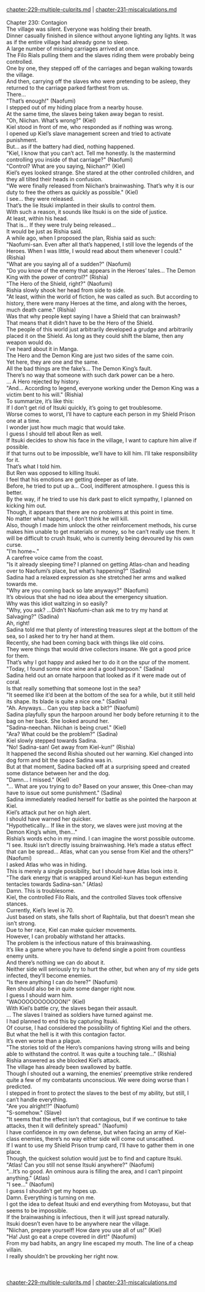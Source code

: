[chapter-229-multiple-culprits.md](./chapter-229-multiple-culprits.md) | [chapter-231-miscalculations.md](./chapter-231-miscalculations.md) <br/>
<br/>
Chapter 230: Contagion<br/>
The village was silent. Everyone was holding their breath.<br/>
Dinner casually finished in silence without anyone lighting any lights. It was as if the entire village had already gone to sleep.<br/>
A large number of missing carriages arrived at once.<br/>
The Filo Rials pulling them and the slaves riding them were probably being controlled.<br/>
One by one, they stepped off of the carriages and began walking towards the village.<br/>
And then, carrying off the slaves who were pretending to be asleep, they returned to the carriage parked farthest from us.<br/>
There…<br/>
"That’s enough!" (Naofumi)<br/>
I stepped out of my hiding place from a nearby house.<br/>
At the same time, the slaves being taken away began to resist.<br/>
"Oh, Niichan. What’s wrong?" (Kiel)<br/>
Kiel stood in front of me, who responded as if nothing was wrong.<br/>
I opened up Kiel’s slave management screen and tried to activate punishment.<br/>
But… as if the battery had died, nothing happened.<br/>
"Kiel, I know that you can’t act. Tell me honestly. Is the mastermind controlling you inside of that carriage?" (Naofumi)<br/>
"Control? What are you saying, Niichan?" (Kiel)<br/>
Kiel’s eyes looked strange. She stared at the other controlled children, and they all tilted their heads in confusion.<br/>
"We were finally released from Niichan’s brainwashing. That’s why it is our duty to free the others as quickly as possible." (Kiel)<br/>
I see… they were released.<br/>
That’s the lie Itsuki implanted in their skulls to control them.<br/>
With such a reason, it sounds like Itsuki is on the side of justice.<br/>
At least, within his head.<br/>
That is… If they were truly being released…<br/>
It would be just as Rishia said.<br/>
A while ago, when I proposed the plan, Rishia said as such:<br/>
"Naofumi-san. Even after all that’s happened, I still love the legends of the Heroes. When I was little, I would read about them whenever I could." (Rishia)<br/>
"What are you saying all of a sudden?" (Naofumi)<br/>
"Do you know of the enemy that appears in the Heroes’ tales… The Demon King with the power of control?" (Rishia)<br/>
"The Hero of the Shield, right?" (Naofumi)<br/>
Rishia slowly shook her head from side to side.<br/>
"At least, within the world of fiction, he was called as such. But according to history, there were many Heroes at the time, and along with the heroes, much death came." (Rishia)<br/>
Was that why people kept saying I have a Shield that can brainwash?<br/>
That means that it didn’t have to be the Hero of the Shield.<br/>
The people of this world just arbitrarily developed a grudge and arbitrarily placed it on the Shield. As long as they could shift the blame, then any weapon would do.<br/>
I’ve heard about it in Manga.<br/>
The Hero and the Demon King are just two sides of the same coin.<br/>
Yet here, they are one and the same.<br/>
All the bad things are the fake’s… The Demon King’s fault.<br/>
There’s no way that someone with such dark power can be a hero.<br/>
… A Hero rejected by history.<br/>
"And… According to legend, everyone working under the Demon King was a victim bent to his will." (Rishia)<br/>
To summarize, it’s like this:<br/>
If I don’t get rid of Itsuki quickly, it’s going to get troublesome.<br/>
Worse comes to worst, I’ll have to capture each person in my Shield Prison one at a time.<br/>
I wonder just how much magic that would take.<br/>
I guess I should tell about Ren as well.<br/>
If Itsuki decides to show his face in the village, I want to capture him alive if possible.<br/>
If that turns out to be impossible, we’ll have to kill him. I’ll take responsibility for it.<br/>
That’s what I told him.<br/>
But Ren was opposed to killing Itsuki.<br/>
I feel that his emotions are getting deeper as of late.<br/>
Before, he tried to put up a… Cool, indifferent atmosphere. I guess this is better.<br/>
By the way, if he tried to use his dark past to elicit sympathy, I planned on kicking him out.<br/>
Though, it appears that there are no problems at this point in time.<br/>
No matter what happens, I don’t think he will kill.<br/>
Also, though I made him unlock the other reinforcement methods, his curse makes him unable to get materials or money, so he can’t really use them. It will be difficult to crush Itsuki, who is currently being devoured by his own curse.<br/>
"I’m home~."<br/>
A carefree voice came from the coast.<br/>
"Is it already sleeping time? I planned on getting Atlas-chan and heading over to Naofumi’s place, but what’s happening?" (Sadina)<br/>
Sadina had a relaxed expression as she stretched her arms and walked towards me.<br/>
"Why are you coming back so late anyways?" (Naofumi)<br/>
It’s obvious that she had no idea about the emergency situation.<br/>
Why was this idiot waltzing in so easily?<br/>
"Why, you ask? …Didn’t Naofumi-chan ask me to try my hand at Salvaging?" (Sadina)<br/>
Ah, right!<br/>
Sadina told me that plenty of interesting treasures slept at the bottom of the sea, so I asked her to try her hand at them.<br/>
Recently, she had been coming back with things like old coins.<br/>
They were things that would drive collectors insane. We got a good price for them.<br/>
That’s why I got happy and asked her to do it on the spur of the moment.<br/>
"Today, I found some nice wine and a good harpoon." (Sadina)<br/>
Sadina held out an ornate harpoon that looked as if it were made out of coral.<br/>
Is that really something that someone lost in the sea?<br/>
"It seemed like it’d been at the bottom of the sea for a while, but it still held its shape. Its blade is quite a nice one." (Sadina)<br/>
"Ah. Anyways… Can you step back a bit?" (Naofumi)<br/>
Sadina playfully spun the harpoon around her body before returning it to the bag on her back. She looked around her.<br/>
"Sadina-neechan. Niichan is being cruel." (Kiel)<br/>
"Ara? What could be the problem?" (Sadina)<br/>
Kiel slowly stepped towards Sadina.<br/>
"No! Sadina-san! Get away from Kiel-kun!" (Rishia)<br/>
It happened the second Rishia shouted out her warning. Kiel changed into dog form and bit the space Sadina was in.<br/>
But at that moment, Sadina backed off at a surprising speed and created some distance between her and the dog.<br/>
"Damn… I missed." (Kiel)<br/>
"… What are you trying to do? Based on your answer, this Onee-chan may have to issue out some punishment." (Sadina)<br/>
Sadina immediately readied herself for battle as she pointed the harpoon at Kiel.<br/>
Kiel’s attack put her on high alert.<br/>
I should have warned her quicker.<br/>
"Hypothetically… If like in the story, we slaves were just moving at the Demon King’s whim, then…"<br/>
Rishia’s words echo in my mind. I can imagine the worst possible outcome.<br/>
"I see. Itsuki isn’t directly issuing brainwashing. He’s made a status effect that can be spread… Atlas, what can you sense from Kiel and the others?" (Naofumi)<br/>
I asked Atlas who was in hiding.<br/>
This is merely a single possibility, but I should have Atlas look into it.<br/>
"The dark energy that is wrapped around Kiel-kun has begun extending tentacles towards Sadina-san." (Atlas)<br/>
Damn. This is troublesome.<br/>
Kiel, the controlled Filo Rials, and the controlled Slaves took offensive stances.<br/>
Currently, Kiel’s level is 70.<br/>
Just based on stats, she falls short of Raphtalia, but that doesn’t mean she isn’t strong.<br/>
Due to her race, Kiel can make quicker movements.<br/>
However, I can probably withstand her attacks.<br/>
The problem is the infectious nature of this brainwashing.<br/>
It’s like a game where you have to defend single a point from countless enemy units.<br/>
And there’s nothing we can do about it.<br/>
Neither side will seriously try to hurt the other, but when any of my side gets infected, they’ll become enemies.<br/>
"Is there anything I can do here?" (Naofumi)<br/>
Ren should also be in quite some danger right now.<br/>
I guess I should warn him.<br/>
"WAOOOOOOOOOOON!" (Kiel)<br/>
With Kiel’s battle cry, the slaves began their assault.<br/>
… The slaves I trained as soldiers have turned against me.<br/>
I had planned to end this by capturing Itsuki.<br/>
Of course, I had considered the possibility of fighting Kiel and the others. But what the hell is it with this contagion factor.<br/>
It’s even worse than a plague.<br/>
"The stories told of the Hero’s companions having strong wills and being able to withstand the control. It was quite a touching tale…" (Rishia)<br/>
Rishia answered as she blocked Kiel’s attack.<br/>
The village has already been swallowed by battle.<br/>
Though I shouted out a warning, the enemies’ preemptive strike rendered quite a few of my combatants unconscious. We were doing worse than I predicted.<br/>
I stepped in front to protect the slaves to the best of my ability, but still, I can’t handle everything.<br/>
"Are you alright!?" (Naofumi)<br/>
"S-somehow." (Slave)<br/>
"It seems that the effect isn’t that contagious, but if we continue to take attacks, then it will definitely spread." (Naofumi)<br/>
I have confidence in my own defense, but when facing an army of Kiel-class enemies, there’s no way either side will come out unscathed.<br/>
If I want to use my Shield Prison trump card, I’ll have to gather them in one place.<br/>
Though, the quickest solution would just be to find and capture Itsuki.<br/>
"Atlas! Can you still not sense Itsuki anywhere?" (Naofumi)<br/>
"…It’s no good. An ominous aura is filling the area, and I can’t pinpoint anything." (Atlas)<br/>
"I see…" (Naofumi)<br/>
I guess I shouldn’t get my hopes up.<br/>
Damn. Everything is turning on me.<br/>
I got the idea to defeat Itsuki and end everything from Motoyasu, but that seems to be impossible.<br/>
If the brainwashing is infectious, then it will just spread naturally.<br/>
Itsuki doesn’t even have to be anywhere near the village.<br/>
"Niichan, prepare yourself! How dare you use all of us!" (Kiel)<br/>
"Ha! Just go eat a crepe covered in dirt!" (Naofumi)<br/>
From my bad habits, an angry line escaped my mouth. The line of a cheap villain.<br/>
I really shouldn’t be provoking her right now.<br/>
<br/>
<br/> <br/>
[chapter-229-multiple-culprits.md](./chapter-229-multiple-culprits.md) | [chapter-231-miscalculations.md](./chapter-231-miscalculations.md) <br/>
